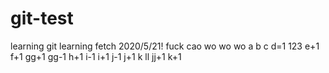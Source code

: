 # git-test
learning git
learning fetch 2020/5/21!
fuck
cao
wo
wo
wo
a
b
c
d=1
123
e+1
f+1
gg+1
gg-1
h+1
i-1
i+1
j-1
j+1
k
ll
jj+1
k+1
